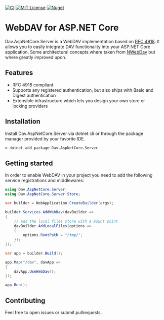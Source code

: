 [![CI](https://github.com/ThuCommix/Dav.AspNetCore.Server/actions/workflows/ci.yml/badge.svg?branch=main)](https://github.com/ThuCommix/Dav.AspNetCore.Server/actions/workflows/ci.yml)
[![MIT License](https://img.shields.io/static/v1?label=License&message=MIT&color=success)](https://github.com/ThuCommix/Dav.AspNetCore.Server/blob/main/LICENSE)
[![Nuget](https://img.shields.io/nuget/v/Dav.AspNetCore.Server)](https://www.nuget.org/packages/Dav.AspNetCore.Server/)

# WebDAV for ASP.NET Core

Dav.AspNetCore.Server is a WebDAV implementation based on <a href="http://www.webdav.org/specs/rfc4918.html">RFC 4918</a>.
It allows you to easily integrate DAV functionality into your ASP.NET Core application. Some architectural concepts where taken from <a href="https://github.com/ramondeklein/nwebdav">NWebDav</a> but where greatly improved upon.

## Features
- RFC 4918 compliant
- Supports any registered authentication, but also ships with Basic and Digest authentication
- Extensible infrastructure which lets you design your own store or locking providers

## Installation

Install Dav.AspNetCore.Server via dotnet cli or through the package manager provided by your favorite IDE.

```cmd
> dotnet add package Dav.AspNetCore.Server
```
## Getting started

In order to enable WebDAV in your project you need to add the following service registrations and middlewares:

```csharp
using Dav.AspNetCore.Server;
using Dav.AspNetCore.Server.Store;

var builder = WebApplication.CreateBuilder(args);

builder.Services.AddWebDav(davBuilder =>
{
    // add the local files store with a mount point
    davBuilder.AddLocalFiles(options =>
    {
        options.RootPath = "/tmp/";
    });
});

var app = builder.Build();

app.Map("/dav", davApp =>
{
    davApp.UseWebDav();
});

app.Run();
```

## Contributing
Feel free to open issues or submit pullrequests.